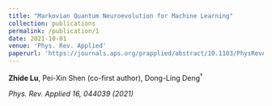 ```yaml
---
title: "Markovian Quantum Neuroevolution for Machine Learning"
collection: publications
permalink: /publication/1
date: 2021-10-01
venue: 'Phys. Rev. Applied'
paperurl: 'https://journals.aps.org/prapplied/abstract/10.1103/PhysRevApplied.16.044039'
---
```


**Zhide Lu**, Pei-Xin Shen (co-first author), Dong-Ling Deng<sup>$\dagger$

*Phys. Rev. Applied 16, 044039 (2021)* 


